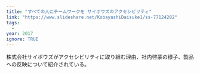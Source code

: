 ```yaml
---
title: "すべての人にチームワークを サイボウズのアクセシビリティ"
link: "https://www.slideshare.net/KobayashiDaisuke1/ss-77124282"
tags:
  -
year: 2017
ignore: TRUE
---
```


株式会社サイボウズがアクセシビリティに取り組む理由、社内啓蒙の様子、製品への反映について紹介されている。
